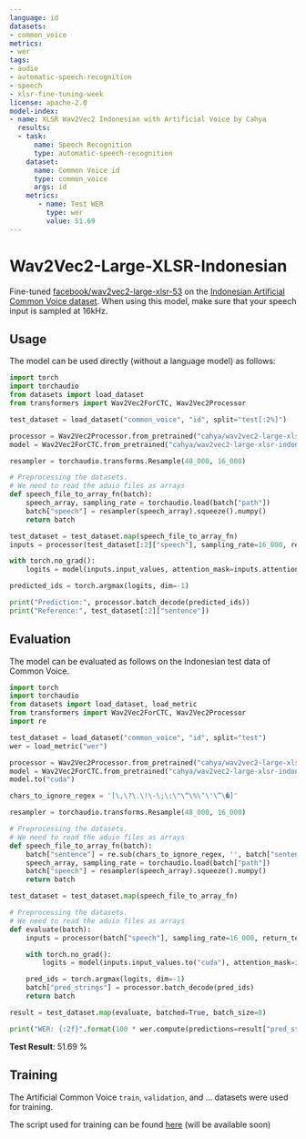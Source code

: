 ```yaml
---
language: id
datasets:
- common_voice 
metrics:
- wer
tags:
- audio
- automatic-speech-recognition
- speech
- xlsr-fine-tuning-week
license: apache-2.0
model-index:
- name: XLSR Wav2Vec2 Indonesian with Artificial Voice by Cahya
  results:
  - task: 
      name: Speech Recognition
      type: automatic-speech-recognition
    dataset:
      name: Common Voice id
      type: common_voice
      args: id
    metrics:
       - name: Test WER
         type: wer
         value: 51.69
---
```


# Wav2Vec2-Large-XLSR-Indonesian

Fine-tuned [facebook/wav2vec2-large-xlsr-53](https://huggingface.co/facebook/wav2vec2-large-xlsr-53)
on the [Indonesian Artificial Common Voice dataset](https://cloud.uncool.ai/index.php/f/2165181).
When using this model, make sure that your speech input is sampled at 16kHz.

## Usage
The model can be used directly (without a language model) as follows:
```python
import torch
import torchaudio
from datasets import load_dataset
from transformers import Wav2Vec2ForCTC, Wav2Vec2Processor

test_dataset = load_dataset("common_voice", "id", split="test[:2%]")

processor = Wav2Vec2Processor.from_pretrained("cahya/wav2vec2-large-xlsr-indonesian")
model = Wav2Vec2ForCTC.from_pretrained("cahya/wav2vec2-large-xlsr-indonesian")

resampler = torchaudio.transforms.Resample(48_000, 16_000)

# Preprocessing the datasets.
# We need to read the aduio files as arrays
def speech_file_to_array_fn(batch):
    speech_array, sampling_rate = torchaudio.load(batch["path"])
    batch["speech"] = resampler(speech_array).squeeze().numpy()
    return batch

test_dataset = test_dataset.map(speech_file_to_array_fn)
inputs = processor(test_dataset[:2]["speech"], sampling_rate=16_000, return_tensors="pt", padding=True)

with torch.no_grad():
    logits = model(inputs.input_values, attention_mask=inputs.attention_mask).logits

predicted_ids = torch.argmax(logits, dim=-1)

print("Prediction:", processor.batch_decode(predicted_ids))
print("Reference:", test_dataset[:2]["sentence"])
```


## Evaluation

The model can be evaluated as follows on the Indonesian test data of Common Voice.

```python
import torch
import torchaudio
from datasets import load_dataset, load_metric
from transformers import Wav2Vec2ForCTC, Wav2Vec2Processor
import re

test_dataset = load_dataset("common_voice", "id", split="test")
wer = load_metric("wer")

processor = Wav2Vec2Processor.from_pretrained("cahya/wav2vec2-large-xlsr-indonesian")
model = Wav2Vec2ForCTC.from_pretrained("cahya/wav2vec2-large-xlsr-indonesian") 
model.to("cuda")

chars_to_ignore_regex = '[\,\?\.\!\-\;\:\"\“\%\‘\'\”\�]'

resampler = torchaudio.transforms.Resample(48_000, 16_000)

# Preprocessing the datasets.
# We need to read the aduio files as arrays
def speech_file_to_array_fn(batch):
    batch["sentence"] = re.sub(chars_to_ignore_regex, '', batch["sentence"]).lower()
    speech_array, sampling_rate = torchaudio.load(batch["path"])
    batch["speech"] = resampler(speech_array).squeeze().numpy()
    return batch

test_dataset = test_dataset.map(speech_file_to_array_fn)

# Preprocessing the datasets.
# We need to read the aduio files as arrays
def evaluate(batch):
    inputs = processor(batch["speech"], sampling_rate=16_000, return_tensors="pt", padding=True)

    with torch.no_grad():
        logits = model(inputs.input_values.to("cuda"), attention_mask=inputs.attention_mask.to("cuda")).logits

    pred_ids = torch.argmax(logits, dim=-1)
    batch["pred_strings"] = processor.batch_decode(pred_ids)
    return batch

result = test_dataset.map(evaluate, batched=True, batch_size=8)

print("WER: {:2f}".format(100 * wer.compute(predictions=result["pred_strings"], references=result["sentence"])))
```

**Test Result**: 51.69 %

## Training

The Artificial Common Voice `train`, `validation`, and ... datasets were used for training.

The script used for training can be found [here](https://github.com/cahya-wirawan/indonesian-speech-recognition) 
(will be available soon)
